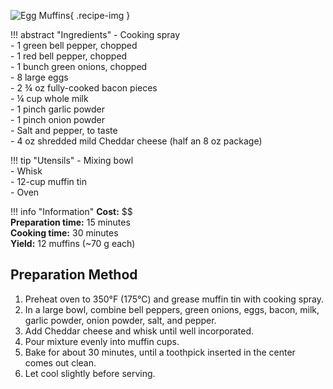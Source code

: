![Egg Muffins](../images/egg-muffins.jpg){ .recipe-img }

!!! abstract "Ingredients"
    - Cooking spray  
    - 1 green bell pepper, chopped  
    - 1 red bell pepper, chopped  
    - 1 bunch green onions, chopped  
    - 8 large eggs  
    - 2 ¾ oz fully-cooked bacon pieces  
    - ¼ cup whole milk  
    - 1 pinch garlic powder  
    - 1 pinch onion powder  
    - Salt and pepper, to taste  
    - 4 oz shredded mild Cheddar cheese (half an 8 oz package)  

!!! tip "Utensils"
    - Mixing bowl  
    - Whisk  
    - 12-cup muffin tin  
    - Oven  

!!! info "Information"
    **Cost:** $$  
    **Preparation time:** 15 minutes  
    **Cooking time:** 30 minutes  
    **Yield:** 12 muffins (~70 g each)  

## Preparation Method

1. Preheat oven to 350°F (175°C) and grease muffin tin with cooking spray.  
2. In a large bowl, combine bell peppers, green onions, eggs, bacon, milk, garlic powder, onion powder, salt, and pepper.  
3. Add Cheddar cheese and whisk until well incorporated.  
4. Pour mixture evenly into muffin cups.  
5. Bake for about 30 minutes, until a toothpick inserted in the center comes out clean.  
6. Let cool slightly before serving.  
